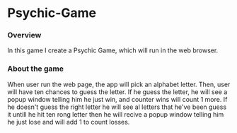 # Psychic-Game

### Overview

In this game I create a Psychic Game, which will run in the web browser. 

### About the game

When user run the web page, the app will pick an alphabet letter. Then, user will have ten chances to guess the letter. If he guess the letter, he will see a popup window telling him he just win, and counter wins will count 1 more. If he doesn't guess the right letter he will see al letters that he've been guess it untill he hit ten rong letter then he will recive a popup window telling him he just lose and will add 1 to count losses. 